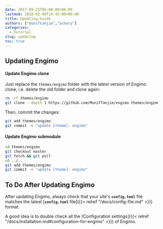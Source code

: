 ```yaml
---
date: 2017-09-25T06:00:00+06:00
lastmod: 2018-02-08T14:45:00+06:00
title: Updating Guide
authors: ["muniftanjim","achary"]
categories:
  - Tutorial
slug: updating
toc: true
---
```


## Updating Engimo

#### Update Engimo clone

Just replace the `themes/engimo` folder with the latest version of Engimo clone, i.e. delete the old folder and clone again:

```sh
rm -rf themes/engimo
git clone --depth 1 https://github.com/MunifTanjim/engimo themes/engimo
```

Then, commit the changes:

```sh
git add themes/engimo
git commit -m "update [theme]: engimo"
```

#### Update Engimo submodule

```sh
cd themes/engimo
git checkout master
git fetch && git pull
cd ../..
git add themes/engimo
git commit -m "update [theme]: engimo"
```

## To Do After Updating Engimo

After updating Engimo, always check that your site's **`config.toml`** file matches the latest [**`config.toml`** file]({{< relref "/docs/config-file.md" >}}) format.

A good idea is to double check all the [Configuration settings]({{< relref "/docs/installation.md#configuration-for-engimo" >}}) of Engimo.
